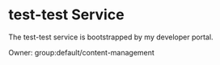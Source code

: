 # test-test Service

The test-test service is bootstrapped by my developer portal.

Owner: group:default/content-management
